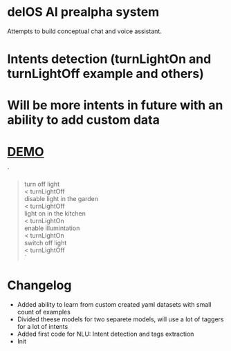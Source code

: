 # delOS AI prealpha system
Attempts to build conceptual chat and voice assistant.

# Intents detection (turnLightOn and turnLightOff example and others)
# Will be more intents in future with an ability to add custom data
# [DEMO](http://b5aa8c903d7e.ngrok.io/)
`
> turn off light <br>
< turnLightOff <br>
> disable light in the garden <br>
< turnLightOff <br>
> light on in the kitchen <br>
< turnLightOn <br>
> enable illumintation <br>
< turnLightOn <br>
> switch off light <br>
< turnLightOff <br>
`

# Changelog
- Added ability to learn from custom created yaml datasets with small count of examples
- Divided theese models for two separete models, will use a lot of taggers for a lot of intents
- Added first code for NLU: Intent detection and tags extraction
- Init
